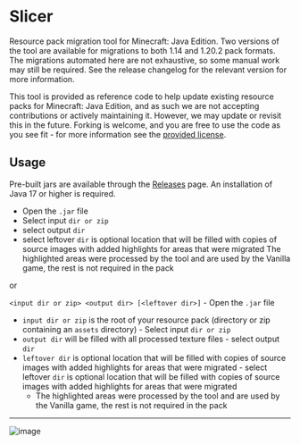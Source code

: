 # Slicer
Resource pack migration tool for Minecraft: Java Edition.
Two versions of the tool are available for migrations to both 1.14 and 1.20.2 pack formats. 
The migrations automated here are not exhaustive, so some manual work may still be required. See the release changelog for the relevant version for more information.

This tool is provided as reference code to help update existing resource packs for Minecraft: Java Edition, and as such we are not accepting contributions or actively maintaining it. However, we may update or revisit this in the future. Forking is welcome, and you are free to use the code as you see fit - for more information see the [provided license](LICENSE).

## Usage
Pre-built jars are available through the [Releases](https://github.com/satanicantichrist/slicer-gui/releases) page. An installation of Java 17 or higher is required.

- Open the `.jar` file
- Select input `dir or zip`
- select output `dir`
- select leftover `dir` is optional location that will be filled with copies of source images with added highlights for areas that were migrated
The highlighted areas were processed by the tool and are used by the Vanilla game, the rest is not required in the pack

or

`<input dir or zip> <output dir> [<leftover dir>]`	- Open the `.jar` file
- `input dir or zip` is the root of your resource pack (directory or zip containing an `assets` directory)	- Select input `dir or zip`
- `output dir` will be filled with all processed texture files	- select output `dir`
- `leftover dir` is optional location that will be filled with copies of source images with added highlights for areas that were migrated	- select leftover `dir` is optional location that will be filled with copies of source images with added highlights for areas that were migrated
  - The highlighted areas were processed by the tool and are used by the Vanilla game, the rest is not required in the pack
 ---
![image](https://github.com/satanicantichrist/slicer-gui/assets/72868272/b14abfb1-da29-44fb-97d6-2cf6208d2823)

